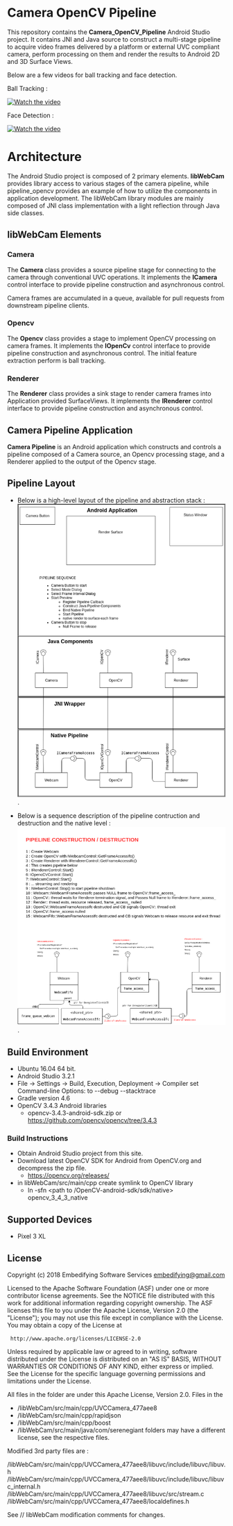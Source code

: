 # Camera OpenCV Pipeline

This repository contains the **Camera_OpenCV_Pipeline** Android Studio project. It contains JNI and Java source to construct a multi-stage pipeline to acquire video frames delivered by a platform or external UVC compliant camera, perform processing on them and render the results to Android 2D and 3D Surface Views.

Below are a few videos for ball tracking and face detection.

Ball Tracking :

[![Watch the video](https://img.youtube.com/vi/0gUOx5ktNkA/2.jpg)](https://www.youtube.com/watch?v=0gUOx5ktNkA&feature=youtu.be "ball tracking")

Face Detection :

[![Watch the video](https://img.youtube.com/vi/ygKc487v4tI/2.jpg)](https://www.youtube.com/watch?v=ygKc487v4tI&feature=youtu.be "face detection")

# Architecture

The Android Studio project is composed of 2 primary elements. **libWebCam** provides library access to various stages of the camera pipeline, while pipeline_opencv provides an example of how to utilize the components in application development. The libWebCam library modules are mainly composed of JNI class implementation with a light reflection through Java side classes.

## libWebCam Elements

### Camera

The **Camera** class provides a source pipeline stage for connecting to the camera through conventional UVC operations. It implements the **ICamera** control interface to provide pipeline construction and asynchronous control.

Camera frames are accumulated in a queue, available for pull requests from downstream pipeline clients.

### Opencv
The **Opencv** class provides a stage to implement OpenCV processing on camera frames. It implements the **IOpenCv** control interface to provide pipeline construction and asynchronous control. The initial feature extraction perform is ball tracking.

### Renderer
The **Renderer** class provides a sink stage to render camera frames into Application provided SurfaceViews. It implements the **IRenderer** control interface to provide pipeline construction and asynchronous control.

## Camera Pipeline Application
**Camera Pipeline** is an Android application which constructs and controls a pipeline composed of a Camera source, an Opencv processing stage, and a Renderer applied to the output of the Opencv stage.

## Pipeline Layout

- Below is a high-level layout of the pipeline and abstraction stack :
![Pipeline Image](https://github.com/forevers/uvc-pipeline/blob/master/android/images/pipeline.png "Pipeline Image"). 

- Below is a sequence description of the pipeline contruction and destruction and the native level :
![Pipeline Construct Destruct Image](https://github.com/forevers/uvc-pipeline/blob/master/android/images/pipeline_construct_destruct.png "Pipeline Construction and Destruction Image"). 

## Build Environment

- Ubuntu 16.04 64 bit.
- Android Studio 3.2.1
-    File -> Settings -> Build, Execution, Deployment -> Compiler set Command-line Options: to --debug --stacktrace
- Gradle version 4.6
- OpenCV 3.4.3 Android libraries
	- opencv-3.4.3-android-sdk.zip or https://github.com/opencv/opencv/tree/3.4.3

### Build Instructions
- Obtain Android Studio project from this site. 
- Download latest OpenCV SDK for Android from OpenCV.org and decompress the zip file.
    - https://opencv.org/releases/
- in libWebCam/src/main/cpp create symlink to OpenCV library
	- ln -sfn <path to /OpenCV-android-sdk/sdk/native> opencv\_3\_4\_3\_native


## Supported Devices

- Pixel 3 XL

## License

Copyright (c) 2018 Embedifying Software Services  [embedifying@gmail.com ](mailto:embedifying@gmail.com )

Licensed to the Apache Software Foundation (ASF) under one or more contributor license agreements.  See the NOTICE file distributed with this work for additional information regarding copyright ownership.  The ASF licenses this file to you under the Apache License, Version 2.0 (the "License"); you may not use this file except in compliance with the License.  You may obtain a copy of the License at

```
 http://www.apache.org/licenses/LICENSE-2.0
```
Unless required by applicable law or agreed to in writing, software distributed under the License is distributed on an "AS IS" BASIS, WITHOUT WARRANTIES OR CONDITIONS OF ANY KIND, either express or implied.  See the License for the specific language governing permissions and limitations under the License.

All files in the folder are under this Apache License, Version 2.0. Files in the 
- /libWebCam/src/main/cpp/UVCCamera_477aee8
- /libWebCam/src/main/cpp/rapidjson
- /libWebCam/src/main/cpp/boost
- /libWebCam/src/main/java/com/serenegiant
folders may have a different license, see the respective files.

Modified 3rd party files are :

/libWebCam/src/main/cpp/UVCCamera_477aee8/libuvc/include/libuvc/libuv.h
/libWebCam/src/main/cpp/UVCCamera_477aee8/libuvc/include/libuvc/libuvc_internal.h
/libWebCam/src/main/cpp/UVCCamera_477aee8/libuvc/src/stream.c
/libWebCam/src/main/cpp/UVCCamera_477aee8/localdefines.h

See // libWebCam modification comments for changes.
